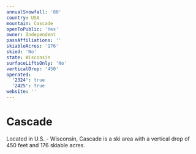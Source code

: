 ```yaml
---
annualSnowfall: '80'
country: USA
mountain: Cascade
openToPublic: 'Yes'
owner: Independent
passAffiliations: ''
skiableAcres: '176'
skied: 'No'
state: Wisconsin
surfaceLiftsOnly: 'No'
verticalDrop: '450'
operated:
  '2324': true
  '2425': true
website: ''
---
```



# Cascade

Located in U.S. - Wisconsin, Cascade is a ski area with a vertical drop of 450 feet and 176 skiable acres.
